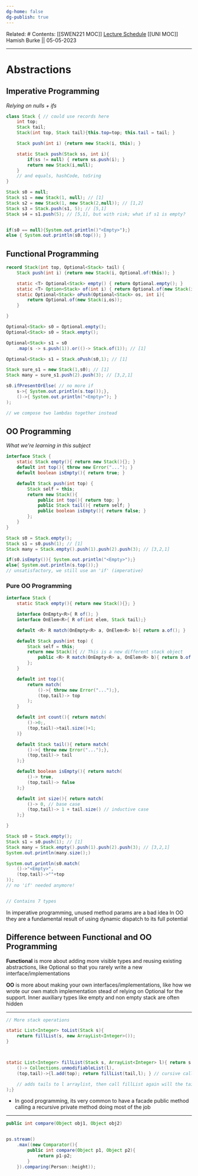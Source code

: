 ```yaml
---
dg-home: false
dg-publish: true
---
```

Related: #
Contents: [[SWEN221 MOC]]
[Lecture Schedule](https://ecs.wgtn.ac.nz/Courses/SWEN221_2023T1/LectureSchedule)
[[UNI MOC]]
Hamish Burke || 05-05-2023
***

# Abstractions

## Imperative Programming

*Relying on nulls + ifs*

```java
class Stack { // could use records here
	int top;
	Stack tail;
	Stack(int top, Stack tail){this.top=top; this.tail = tail; }

	Stack push(int i) {return new Stack(i, this); }

	static Stack push(Stack ss, int i){
		if(ss != null) { return ss.push(i); }
		return new Stack(i,null);
	}
	// and equals, hashCode, toSring
}

Stack s0 = null; 
Stack s1 = new Stack(1, null); // [1]
Stack s2 = new Stack(1, new Stack(2,null)); // [1,2]
Stack s3 = Stack.push(s1, 5); // [5,1]
Stack s4 = s1.push(5); // [5,1], but with risk; what if s1 is empty?


if(s0 == null){System.out.println()"<Empty>");}
else { System.out.println(s0.top()); }
```

## Functional Programming

```java
record Stack(int top, Optional<Stack> tail) {
	Stack push(int i) {return new Stack(i, Optional.of(this)); }

	static <T> Optional<Stack> empty() { return Optional.empty(); }
	static <T> Option<Stack> of(int i) { return Optional.of(new Stack(i,empty()));}
	static Optional<Stack> oPush(Optional<Stack> os, int i){
		return Optional.of(new Stack(i,os));
	}

}

Optional<Stack> s0 = Optional.empty();
Optional<Stack> s0 = Stack.empty(); 

Optional<Stack> s1 = s0
	.map(s -> s.push(1)).or(()-> Stack.of(1)); // [1]

Optional<Stack> s1 = Stack.oPush(s0,1); // [1]

Stack sure_s1 = new Stack(1,s0); // [1]
Stack many = sure_s1.push(2).push(3); // [3,2,1]

s0.ifPresentOrElse( // no more if
	s->{ System.out.println(s.top());},
	()->{ System.out.println("<Empty>"); }
);

// we compose two lambdas together instead
```

## OO Programming

*What we're learning in this subject*

```java
interface Stack {
	static Stack empty(){ return new Stack(){}; }
	default int top(){ throw new Error("..."); }
	default boolean isEmpty(){ return true; }

	default Stack push(int top) {
		Stack self = this;
		return new Stack(){
			public int top(){ return top; }
			public Stack tail(){ return self; }
			public boolean isEmpty(){ return false; }
		};
	}
}

Stack s0 = Stack.empty();
Stack s1 = s0.push(1); // [1]
Stack many = Stack.empty().push(1).push(2).push(3); // [3,2,1]

if(s0.isEmpty()){ System.out.println("<Empty>");}
else{ System.out.println(s.top());}
// unsatisfactory, we still use an 'if' (imperative)
```

### Pure OO Programming

```java
interface Stack {
	static Stack empty(){ return new Stack(){}; }

	interface OnEmpty<R>{ R of(); }
	interface OnElem<R>{ R of(int elem, Stack tail);}

	default <R> R match(OnEmpty<R> a, OnElem<R> b){ return a.of(); }

	default Stack push(int top) {
		Stack self = this;
		return new Stack(){ // This is a new different stack object
			public <R> R match(OnEmpty<R> a, OnElem<R> b){ return b.of(top,self);}
		};
	}

	default int top(){ 
		return match(
			()->{ throw new Error("...");},
			(top,tail)-> top
		);
	}

	default int count(){ return match(
		()->0;,
		(top,tail)->tail.size()+1;
	)}

	default Stack tail(){ return match(
		()->{ throw new Error("...");},
		(top,tail)-> tail
	);}

	default boolean isEmpty(){ return match(
		()-> true,
		(top,tail)-> false
	);}

	default int size(){ return match(
		()-> 0, // base case
		(top,tail)-> 1 + tail.size() // inductive case
	);}

}

Stack s0 = Stack.empty();
Stack s1 = s0.push(1); // [1]
Stack many = Stack.empty().push(1).push(2).push(3); // [3,2,1]
System.out.println(many.size();)

System.out.println(s0.match(
	()->"<Empty>",
	(top,tail)->""+top
));
// no 'if' needed anymore!


// Contains 7 types
```

In imperative programming, unused method params are a bad idea
In OO they are a fundamental result of using dynamic dispatch to its full potential

## Difference between Functional and OO Programming

**Functional** is more about adding more visible types and reusing existing abstractions, like Optional so that you rarely write a new interface/implementations

**OO** is more about making your own interfaces/implementations, like how we wrote our own match implementation stead of relying on Optional for the support.
Inner auxiliary types like empty and non empty stack are often hidden


***

```java
// More stack operations

static List<Integer> toList(Stack s){
	return fillList(s, new ArrayList<Integer>());
}



static List<Integer> fillList(Stack s, ArrayList<Integer> l){ return s.match(
	()-> Collections.unmodifiableList(l),
	(top,tail)->{l.add(top); return fillList(tail,l); } // cursive call

	// adds tails to l arraylist, then call fillList again will the tail as stack
);}
```

- In good programming, its very common to have a facade public method calling a recursive private method doing most of the job


***

```java
public int compare(Object obj1, Object obj2)
```

```java

ps.stream()
	.max((new Comparator(){
		public int compare(Object p1, Object p2){
			return p1-p2;
		}
	}).comparing(Person::height));
```